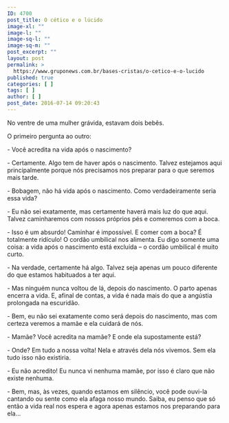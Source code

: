 ```yaml
---
ID: 4700
post_title: O cético e o lúcido
image-xl: ""
image-l: ""
image-sq-l: ""
image-sq-m: ""
post_excerpt: ""
layout: post
permalink: >
  https://www.gruponews.com.br/bases-cristas/o-cetico-e-o-lucido
published: true
categories: [ ]
tags: [ ]
author: [ ]
post_date: 2016-07-14 09:20:43
---
```

<p class="p1"><span class="s1">No ventre de uma mulher grávida, estavam dois bebês.</span></p>
<p class="p1"><span class="s1">O primeiro pergunta ao outro:</span></p>
<p class="p1"><span class="s1">- Você acredita na vida após o nascimento?</span></p>
<p class="p1"><span class="s1">- Certamente. Algo tem de haver após o nascimento. Talvez estejamos aqui principalmente porque nós precisamos nos preparar para o que seremos mais tarde.</span></p>
<p class="p1"><span class="s1">- Bobagem, não há vida após o nascimento. Como verdadeiramente seria essa vida?</span></p>
<p class="p1"><span class="s1">- Eu não sei exatamente, mas certamente haverá mais luz do que aqui. Talvez caminharemos com nossos próprios pés e comeremos com a boca.</span></p>
<p class="p1"><span class="s1">- Isso é um absurdo! Caminhar é impossível. E comer com a boca? É totalmente ridículo! O cordão umbilical nos alimenta. Eu digo somente uma coisa: a vida após o nascimento está excluída – o cordão umbilical é muito curto.</span></p>
<p class="p1"><span class="s1">- Na verdade, certamente há algo. Talvez seja apenas um pouco diferente do que estamos habituados a ter aqui.</span></p>
<p class="p1"><span class="s1">- Mas ninguém nunca voltou de lá, depois do nascimento. O parto apenas encerra a vida. E, afinal de contas, a vida é nada mais do que a angústia prolongada na escuridão.</span></p>
<p class="p1"><span class="s1">- Bem, eu não sei exatamente como será depois do nascimento, mas com certeza veremos a mamãe e ela cuidará de nós.</span></p>
<p class="p1"><span class="s1">- Mamãe? Você acredita na mamãe? E onde ela supostamente está?</span></p>
<p class="p1"><span class="s1">- Onde? Em tudo a nossa volta! Nela e através dela nós vivemos. Sem ela tudo isso não existiria.</span></p>
<p class="p1"><span class="s1">- Eu não acredito! Eu nunca vi nenhuma mamãe, por isso é claro que não existe nenhuma.</span></p>
<p class="p1"><span class="s1">- Bem, mas, às vezes, quando estamos em silêncio, você pode ouvi-la cantando ou sente como ela afaga nosso mundo. Saiba, eu penso que só então a vida real nos espera e agora apenas estamos nos preparando para ela...</span></p>